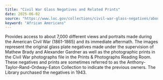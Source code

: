 ```yaml
---
title: "Civil War Glass Negatives and Related Prints"
date: 2025-06-02
source: "https://www.loc.gov/collections/civil-war-glass-negatives/about-this-collection/"
keyword: "African Americans"
---
```


Provides access to about 7,000 different views and portraits made during the American Civil War (1861-1865) and its immediate aftermath. The images represent the original glass plate negatives made under the supervision of Mathew Brady and Alexander Gardner as well as the photographic prints in the Civil War photographs file in the Prints &amp; Photographs Reading Room. These negatives and prints are sometimes referred to as the Anthony-Taylor-Rand-Ordway-Eaton Collection to indicate the previous owners. The Library purchased the negatives in 1943.

